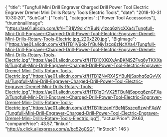 {
	"title": "Tungfull Mini Drill Engraver Charged Drill Power Tool Electric Engraver Dremel Mini Drills Rotary Tools Electric Tools",
	"date": "2018-10-31 10:30:20",
	"SubCat": ["Tools"],
	"categories": ["Power Tool Accessories"],
	"thumbnailImage": "https://ae01.alicdn.com/kf/HTB1jV9oix1YBuNjy1zcq6zNcXXa4/Tungfull-Mini-Drill-Engraver-Charged-Drill-Power-Tool-Electric-Engraver-Dremel-Mini-Drills-Rotary-Tools-Electric.jpg_220x220.jpg",
	"BigImage": ["https://ae01.alicdn.com/kf/HTB1jV9oix1YBuNjy1zcq6zNcXXa4/Tungfull-Mini-Drill-Engraver-Charged-Drill-Power-Tool-Electric-Engraver-Dremel-Mini-Drills-Rotary-Tools-Electric.jpg","https://ae01.alicdn.com/kf/HTB1CXlQXyAnBKNjSZFvq6yTKXXaB/Tungfull-Mini-Drill-Engraver-Charged-Drill-Power-Tool-Electric-Engraver-Dremel-Mini-Drills-Rotary-Tools-Electric.jpg","https://ae01.alicdn.com/kf/HTB1ZNvRX4SYBuNjSsphq6zGvVXa1/Tungfull-Mini-Drill-Engraver-Charged-Drill-Power-Tool-Electric-Engraver-Dremel-Mini-Drills-Rotary-Tools-Electric.jpg","https://ae01.alicdn.com/kf/HTB1qDrVX25TBuNjSspcq6znGFXa3/Tungfull-Mini-Drill-Engraver-Charged-Drill-Power-Tool-Electric-Engraver-Dremel-Mini-Drills-Rotary-Tools-Electric.jpg","https://ae01.alicdn.com/kf/HTB1lbtzanlYBeNjSszcq6zwhFXaW/Tungfull-Mini-Drill-Engraver-Charged-Drill-Power-Tool-Electric-Engraver-Dremel-Mini-Drills-Rotary-Tools-Electric.jpg"],
	"actualPrice": 29.63,
	"comparePrice": 43.57,
	"linkurl": "http://s.click.aliexpress.com/e/bc52g0SG",
	"inStock": 146
}
